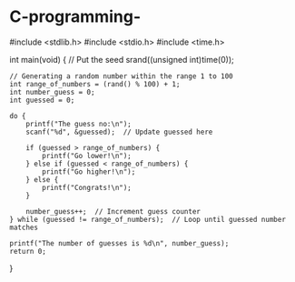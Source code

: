 # C-programming-

#include <stdlib.h>
#include <stdio.h>
#include <time.h>

int main(void) {
    // Put the seed
    srand((unsigned int)time(0));
    
    // Generating a random number within the range 1 to 100
    int range_of_numbers = (rand() % 100) + 1;
    int number_guess = 0;
    int guessed = 0;

    do {
        printf("The guess no:\n");
        scanf("%d", &guessed);  // Update guessed here

        if (guessed > range_of_numbers) {
            printf("Go lower!\n");
        } else if (guessed < range_of_numbers) {
            printf("Go higher!\n");
        } else {
            printf("Congrats!\n");
        }

        number_guess++;  // Increment guess counter
    } while (guessed != range_of_numbers);  // Loop until guessed number matches

    printf("The number of guesses is %d\n", number_guess);
    return 0;
}
